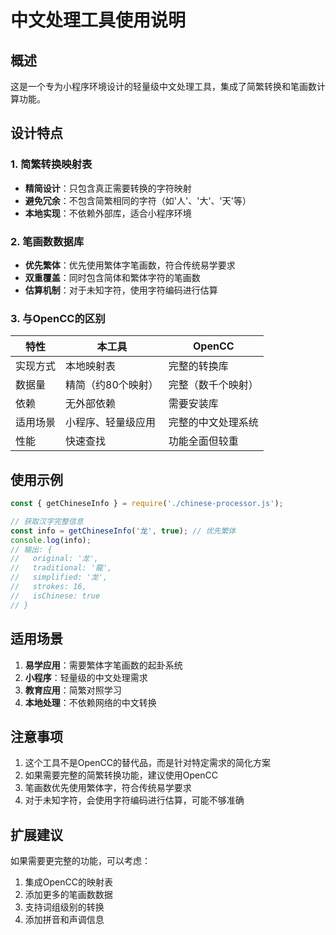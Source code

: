 # 中文处理工具使用说明

## 概述

这是一个专为小程序环境设计的轻量级中文处理工具，集成了简繁转换和笔画数计算功能。

## 设计特点

### 1. 简繁转换映射表
- **精简设计**：只包含真正需要转换的字符映射
- **避免冗余**：不包含简繁相同的字符（如'人'、'大'、'天'等）
- **本地实现**：不依赖外部库，适合小程序环境

### 2. 笔画数数据库
- **优先繁体**：优先使用繁体字笔画数，符合传统易学要求
- **双重覆盖**：同时包含简体和繁体字符的笔画数
- **估算机制**：对于未知字符，使用字符编码进行估算

### 3. 与OpenCC的区别

| 特性 | 本工具 | OpenCC |
|------|--------|--------|
| 实现方式 | 本地映射表 | 完整的转换库 |
| 数据量 | 精简（约80个映射） | 完整（数千个映射） |
| 依赖 | 无外部依赖 | 需要安装库 |
| 适用场景 | 小程序、轻量级应用 | 完整的中文处理系统 |
| 性能 | 快速查找 | 功能全面但较重 |

## 使用示例

```javascript
const { getChineseInfo } = require('./chinese-processor.js');

// 获取汉字完整信息
const info = getChineseInfo('龙', true); // 优先繁体
console.log(info);
// 输出: {
//   original: '龙',
//   traditional: '龍',
//   simplified: '龙',
//   strokes: 16,
//   isChinese: true
// }
```

## 适用场景

1. **易学应用**：需要繁体字笔画数的起卦系统
2. **小程序**：轻量级的中文处理需求
3. **教育应用**：简繁对照学习
4. **本地处理**：不依赖网络的中文转换

## 注意事项

1. 这个工具不是OpenCC的替代品，而是针对特定需求的简化方案
2. 如果需要完整的简繁转换功能，建议使用OpenCC
3. 笔画数优先使用繁体字，符合传统易学要求
4. 对于未知字符，会使用字符编码进行估算，可能不够准确

## 扩展建议

如果需要更完整的功能，可以考虑：
1. 集成OpenCC的映射表
2. 添加更多的笔画数数据
3. 支持词组级别的转换
4. 添加拼音和声调信息 